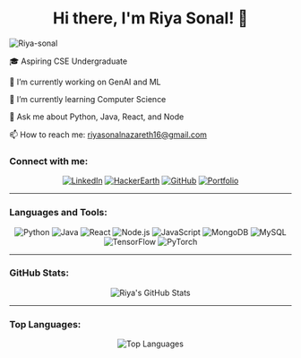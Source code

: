 <h1 align="center">Hi there, I'm Riya Sonal! 👋</h1>
<p align="left"> <img src="https://komarev.com/ghpvc/?username=Riya-sonal&label=Profile%20views&color=0e75b6&style=flat" alt="Riya-sonal" /> </p>
🎓 Aspiring CSE Undergraduate

🔭 I’m currently working on GenAI and ML

🌱 I’m currently learning Computer Science

💬 Ask me about Python, Java, React, and Node

📫 How to reach me: [riyasonalnazareth16@gmail.com](mailto:riyasonalnazareth16@gmail.com)

### Connect with me:

<p align="center">
  <a href="https://www.linkedin.com/in/riya-sonal-nazareth-20b26a227?utm_source=share&utm_campaign=share_via&utm_content=profile&utm_medium=android_app" target="_blank"><img src="https://img.shields.io/badge/LinkedIn-Riya%20Sonal-blue" alt="LinkedIn"></a>
  <a href="https://www.hackerearth.com/@riya1672" target="_blank"><img src="https://img.shields.io/badge/HackerEarth-riya1672-green" alt="HackerEarth"></a>
  <a href="https://github.com/Riya-sonal" target="_blank"><img src="https://img.shields.io/github/followers/Riya-sonal?label=Follow&style=social" alt="GitHub"></a>
  <a href="https://riya-sonal.github.io/O-portfolio/" target="_blank"><img src="https://img.shields.io/badge/Portfolio-Visit%20Now-blue" alt="Portfolio"></a>
</p>

---

### Languages and Tools:

<p align="center">
  <img alt="Python" src="https://img.shields.io/badge/Python-Intermediate-informational?style=flat&logo=python&logoColor=white&color=3776AB" />
  <img alt="Java" src="https://img.shields.io/badge/Java-Intermediate-informational?style=flat&logo=java&logoColor=white&color=007396" />
  <img alt="React" src="https://img.shields.io/badge/React-Intermediate-informational?style=flat&logo=react&logoColor=white&color=61DAFB" />
  <img alt="Node.js" src="https://img.shields.io/badge/Node.js-Intermediate-informational?style=flat&logo=node.js&logoColor=white&color=339933" />
  <img alt="JavaScript" src="https://img.shields.io/badge/JavaScript-Intermediate-informational?style=flat&logo=javascript&logoColor=white&color=F7DF1E" />
  <img alt="MongoDB" src="https://img.shields.io/badge/MongoDB-Intermediate-informational?style=flat&logo=mongodb&logoColor=white&color=47A248" />
  <img alt="MySQL" src="https://img.shields.io/badge/MySQL-Intermediate-informational?style=flat&logo=mysql&logoColor=white&color=4479A1" />
  <img alt="TensorFlow" src="https://img.shields.io/badge/TensorFlow-Intermediate-informational?style=flat&logo=tensorflow&logoColor=white&color=FF6F00" />
  <img alt="PyTorch" src="https://img.shields.io/badge/PyTorch-Intermediate-informational?style=flat&logo=pytorch&logoColor=white&color=EE4C2C" />
</p>

---

### GitHub Stats:

<p align="center">
  <img src="https://github-readme-stats.vercel.app/api?username=Riya-sonal&show_icons=true&theme=radical" alt="Riya's GitHub Stats" />
</p>

---

### Top Languages:

<p align="center">
  <img src="https://github-readme-stats.vercel.app/api/top-langs/?username=Riya-sonal&layout=compact&theme=radical" alt="Top Languages" />
</p>
